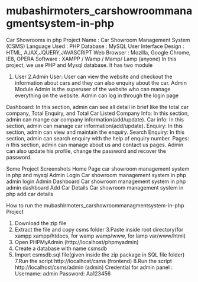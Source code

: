 # mubashirmoters_carshowroommanagmentsystem-in-php
Car Showrooms in php 
Project Name                      :  Car Showroom Management System (CSMS)
Language Used                   :  PHP
Database                              :  MySQL
User Interface Design       :  HTML, AJAX,JQUERY,JAVASCRIPT
Web Browser                       :  Mozilla, Google Chrome, IE8, OPERA
Software                               :  XAMPP / Wamp / Mamp/ Lamp (anyone)
In this project, we use PHP and  Mysql database. It has two module
1. User
2.Admin
 User:  User can view the website and checkout the information about cars and they can also enquiry about the car.
Admin Module
Admin is the superuser of the website who can manage everything on the website. Admin can log in through the login page

Dashboard: In this section, admin can see all detail in brief like the total car company, Total Enquiry, and Total Car Listed
Company Info: In this section, admin can mange car company information(add/update).
Car info: In this section, admin can manage car information(add/update).
Enquiry: In this section, admin can view and maintain the enquiry.
Search Enquiry: In this section, admin can search enquiry with the help of enquiry number.
Pages: n this section, admin can manage about us and contact us pages.
Admin can also update his profile, change the password and recover the password.

Some Project Screenshots
Home Page
car showroom management system in php and mysql
Admin Login
Car showroom management system in php admin login
Admin Dashboard
Car showroom management system in php admin dashboard
Add Car Details
Car showroom management system in php add car details

How to run the mubashirmoters_carshowroommanagmentsystem-in-php Project
1. Download the zip file
2. Extract the file and copy csms folder
3.Paste inside root directory(for xampp xampp/htdocs, for wamp wamp/www, for lamp var/www/html)
4. Open PHPMyAdmin (http://localhost/phpmyadmin)
5. Create a database with name csmsdb
6. Import csmsdb.sql file(given inside the zip package in SQL file folder)
7.Run the script http://localhost/csms (frontend)
8.Run the script http://localhost/csms/admin (admin)
Credential for admin panel :
Username: admin
Password: Aa123456
